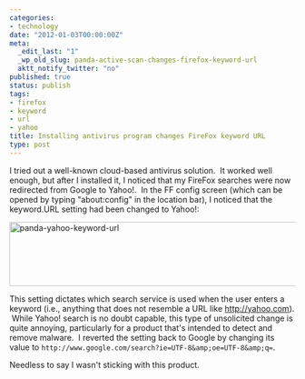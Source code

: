 ```yaml
---
categories:
- technology
date: "2012-01-03T00:00:00Z"
meta:
  _edit_last: "1"
  _wp_old_slug: panda-active-scan-changes-firefox-keyword-url
  aktt_notify_twitter: "no"
published: true
status: publish
tags:
- firefox
- keyword
- url
- yahoo
title: Installing antivirus program changes FireFox keyword URL
type: post
---
```

I tried out a well-known cloud-based antivirus solution.  It worked well enough, but after I installed it, I noticed that my FireFox searches were now redirected from Google to Yahoo!.  In the FF config screen (which can be opened by typing "about:config" in the location bar), I noticed that the keyword.URL setting had been changed to Yahoo!:

<img title="panda-yahoo-keyword-url" src="http://yentran.isamonkey.org/gallery/images/panda-yahoo-keyword-url.png" width="1212" height="113" />

This setting dictates which search service is used when the user enters a keyword (i.e., anything that does not resemble a URL like http://yahoo.com).  While Yahoo! search is no doubt capable, this type of unsolicited change is quite annoying, particularly for a product that's intended to detect and remove malware.  I reverted the setting back to Google by changing its value to `http://www.google.com/search?ie=UTF-8&amp;oe=UTF-8&amp;q=`.

Needless to say I wasn't sticking with this product.
